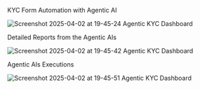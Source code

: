 KYC Form Automation with Agentic AI


![Screenshot 2025-04-02 at 19-45-24 Agentic KYC Dashboard](https://github.com/user-attachments/assets/dbae765d-7175-45df-aeb8-88350880344c)


Detailed Reports from the Agentic AIs

![Screenshot 2025-04-02 at 19-45-42 Agentic KYC Dashboard](https://github.com/user-attachments/assets/d522b343-7e6d-4d46-9f68-e84522f2839a)


Agentic AIs Executions

![Screenshot 2025-04-02 at 19-45-51 Agentic KYC Dashboard](https://github.com/user-attachments/assets/bd9ea99b-e10f-4cc6-8055-332b16ca4503)

